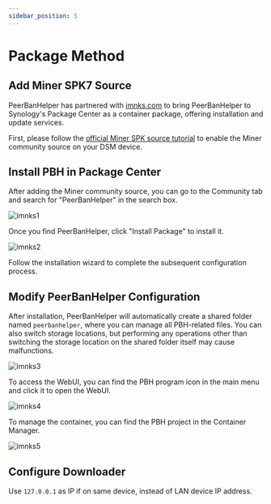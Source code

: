```yaml
---
sidebar_position: 5
---
```


# Package Method

## Add Miner SPK7 Source

PeerBanHelper has partnered with [imnks.com](https://imnks.com/) to bring PeerBanHelper to Synology's Package Center as a container package, offering installation and update services.

First, please follow the [official Miner SPK source tutorial](https://imnks.com/1780.html) to enable the Miner community source on your DSM device.

## Install PBH in Package Center

After adding the Miner community source, you can go to the Community tab and search for "PeerBanHelper" in the search box.

![imnks1](./assets/imnks1.jpg)

Once you find PeerBanHelper, click "Install Package" to install it.

![imnks2](./assets/imnks2.jpg)

Follow the installation wizard to complete the subsequent configuration process.

## Modify PeerBanHelper Configuration

After installation, PeerBanHelper will automatically create a shared folder named `peerbanhelper`, where you can manage all PBH-related files. You can also switch storage locations, but performing any operations other than switching the storage location on the shared folder itself may cause malfunctions.

![imnks3](./assets/imnks3.jpg)

To access the WebUI, you can find the PBH program icon in the main menu and click it to open the WebUI.

![imnks4](./assets/imnks4.jpg)

To manage the container, you can find the PBH project in the Container Manager.

![imnks5](./assets/imnks5.jpg)

## Configure Downloader

Use `127.0.0.1` as IP if on same device, instead of LAN device IP address.